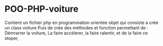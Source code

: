 # POO-PHP-voiture

Contient un fichier php en programmation orientée objet qui consiste a crée un class voiture
Puis de crée des méthodes et fonction permettant de :
Démrarrer la voiture,
La faire accélerer,
la faire ralentir,
et de la faire ce stoper,
